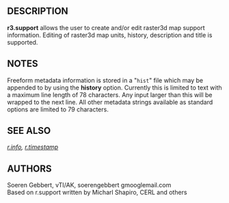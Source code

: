 <h2>DESCRIPTION</h2>

<b>r3.support</b> allows the user to create and/or edit raster3d map support
information. Editing of raster3d map units, history, description and title is supported.

<h2>NOTES</h2>

Freeform metadata information is stored in a "<code>hist</code>" file which may be
appended to by using the <b>history</b> option. Currently this is limited to
text with a maximum line length of 78 characters. Any input
larger than this will be wrapped to the next line.
All other metadata strings available as standard options are limited to
79 characters.

<h2>SEE ALSO</h2>

<em>
<a href="r3.info.html">r.info</a>,
<a href="r3.timestamp.html">r.timestamp</a>
</em>

<h2>AUTHORS</h2>

Soeren Gebbert, vTI/AK, soerengebbert gmooglemail.com<br>
Based on r.support written by Micharl Shapiro, CERL and others
